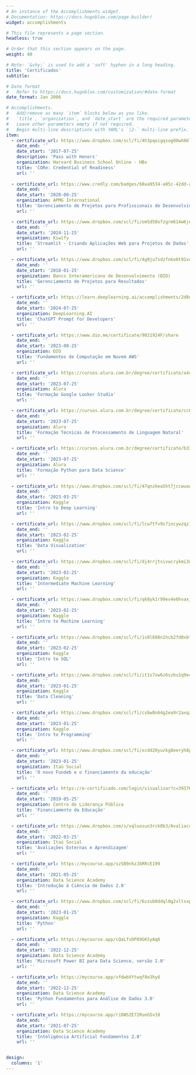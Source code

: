 ```yaml
---
# An instance of the Accomplishments widget.
# Documentation: https://docs.hugoblox.com/page-builder/
widget: accomplishments

# This file represents a page section.
headless: true

# Order that this section appears on the page.
weight: 40

# Note: `&shy;` is used to add a 'soft' hyphen in a long heading.
title: 'Certificados'
subtitle:

# Date format
#   Refer to https://docs.hugoblox.com/customization/#date-format
date_format: Jan 2006

# Accomplishments.
#   Add/remove as many `item` blocks below as you like.
#   `title`, `organization`, and `date_start` are the required parameters.
#   Leave other parameters empty if not required.
#   Begin multi-line descriptions with YAML's `|2-` multi-line prefix.
item:
  - certificate_url: https://www.dropbox.com/scl/fi/4h3pqoigqsog00wh86l2p/Certificate_HBX-CORe.jpg?rlkey=ouui7evsraxh9dak9c7rmjat6&st=jlg531yh&dl=0
    date_end: ''
    date_start: '2017-07-25'
    description: 'Pass with Honors'
    organization: Harvard Business School Online - HBx
    title: 'CORe: Credential of Readiness'
    url: ''
  
  - certificate_url: https://www.credly.com/badges/60aa9534-a05c-42dd-abe8-3ee51e395597/linked_in_profile
    date_end: ''
    date_start: '2020-08-25'
    organization: APMG International
    title: 'Gerenciamento de Projetos para Profissionais de Desenvolvimento - Level 1 (PMD Pro)'
    url: ''

  - certificate_url: https://www.dropbox.com/scl/fi/om5d58ofzgrm614w6jeq6/Certificado-streamlit-para-projetos.pdf?rlkey=wjnnzjl6e0ul5so4jy5bp6vny&st=e0ran0vy&dl=0
    date_end: ''
    date_start: '2024-11-25'
    organization: Kiwify
    title: 'Streamlit - Criando Aplicações Web para Projetos de Dados'
    url: ''

  - certificate_url: https://www.dropbox.com/scl/fi/4g0ju7sdzfnko6t91xcin/Certificados-PM4R_Certificado-WORKSHOP-PM4R.pdf?rlkey=32vr7e40icbz84m2budcu00td&e=1&dl=0
    date_end: ''
    date_start: '2018-01-25'
    organization: Banco Interamericano de Desenvolvimento (BID)
    title: 'Gerenciamento de Projetos para Resultados'
    url: ''

  - certificate_url: https://learn.deeplearning.ai/accomplishments/2d0d3a29-febf-4667-bbbc-7fe2c86c594e?usp=sharing
    date_end: ''
    date_start: '2024-07-25'
    organization: DeepLearning.AI
    title: 'ChatGPT Prompt for Developers'
    url: ''

  - certificate_url: https://www.dio.me/certificate/9021924F/share
    date_end: ''
    date_start: '2023-08-25'
    organization: DIO
    title: 'Fundamentos de Computação em Nuvem AWS'
    url: ''

  - certificate_url: https://cursos.alura.com.br/degree/certificate/a4ca3634-6da8-4654-a694-ed02c6c9e123
    date_end: ''
    date_start: '2023-07-25'
    organization: Alura
    title: 'Formação Google Looker Studio'
    url: ''

  - certificate_url: https://cursos.alura.com.br/degree/certificate/cc667005-03a1-448a-b879-915ce2c829dc
    date_end: ''
    date_start: '2023-07-25'
    organization: Alura
    title: 'Formação Técnicas de Processamento de Linguagem Natural'
    url: ''

  - certificate_url: https://cursos.alura.com.br/degree/certificate/b334edf7-98f0-4f57-85fe-de44da0351ea
    date_end: ''
    date_start: '2023-07-25'
    organization: Alura
    title: 'Formação Python para Data Science'
    url: ''

  - certificate_url: https://www.dropbox.com/scl/fi/47qnzkea5ht7jccwuowl9/Hugo-Bovareto-de-Oliveira-Horsth-Intro-to-Deep-Learning.png?rlkey=5zmzc9h2u819fzaxgqjhgfi5u&e=1&dl=0
    date_end: ''
    date_start: '2023-03-25'
    organization: Kaggle
    title: 'Intro to Deep Learning'
    url: ''

  - certificate_url: https://www.dropbox.com/scl/fi/lcw7tfv9s7incywzqz1dp/Hugo-Bovareto-de-Oliveira-Horsth-Data-Visualization.png?rlkey=bum0k211v7c2v1a8kzvofr4go&e=1&dl=0
    date_end: ''
    date_start: '2023-02-25'
    organization: Kaggle
    title: 'Data Visualization'
    url: ''

  - certificate_url: https://www.dropbox.com/scl/fi/dj4rrjtsivwcrykmi3wt8/Hugo-Bovareto-de-Oliveira-Horsth-Intermediate-Machine-Learning.png?rlkey=abepr132cmszxy2sh49re2tx1&e=1&dl=0
    date_end: ''
    date_start: '2023-02-25'
    organization: Kaggle
    title: 'Intermediate Machine Learning'
    url: ''

  - certificate_url: https://www.dropbox.com/scl/fi/qk8yk1r99ev4e6hvaxj1d/Hugo-Bovareto-de-Oliveira-Horsth-Intro-to-Machine-Learning.png?rlkey=6my798ych0ae9f25j599tbfip&e=1&dl=0
    date_end: ''
    date_start: '2023-02-25'
    organization: Kaggle
    title: 'Intro to Machine Learning'
    url: ''

  - certificate_url: https://www.dropbox.com/scl/fi/1s0l698n1hcb2fd0xbtx5/Hugo-Bovareto-de-Oliveira-Horsth-Intro-to-SQL.png?rlkey=aciyzzg6j9lycfjjlodtavz6u&e=1&dl=0
    date_end: ''
    date_start: '2023-02-25'
    organization: Kaggle
    title: 'Intro to SQL'
    url: ''

  - certificate_url: https://www.dropbox.com/scl/fi/it1s7xw6z6szbu1q9e4u2/Hugo-Bovareto-de-Oliveira-Horsth-Data-Cleaning.png?rlkey=ec18cnzlb7saoqzns8lnywsgj&e=1&dl=0
    date_end: ''
    date_start: '2023-01-25'
    organization: Kaggle
    title: 'Data Cleaning'
    url: ''

  - certificate_url: https://www.dropbox.com/scl/fi/csbw8n64g2ea9r2axqzxo/Hugo-Bovareto-de-Oliveira-Horsth-Intro-to-Programming.png?rlkey=4ufat86opgtl77vk0v14x2yz0&e=1&dl=0
    date_end: ''
    date_start: '2023-01-25'
    organization: Kaggle
    title: 'Intro to Programming'
    url: ''

  - certificate_url: https://www.dropbox.com/scl/fi/xcdd20yuzkg8eeryh8pmh/Certificado_O_Novo_Fundeb_e_o_financiamento_da_educacao.pdf?rlkey=7ljvb476kyoqaeminpea1mvee&e=1&dl=0
    date_end: ''
    date_start: '2023-01-25'
    organization: Itaú Social
    title: 'O novo Fundeb e o financiamento da educação'
    url: ''

  - certificate_url: https://e-certificado.com/login/visualizar?c=393761AA98A009D2854300
    date_end: ''
    date_start: '2019-05-25'
    organization: Centro de Liderança Pública
    title: 'Financiamento da Educação'
    url: ''

  - certificate_url: https://www.dropbox.com/s/vqluosun3rck0b3/Avaliacoes%20Externas%20e%20Aprendizagem%20-%20Hugo%20B%20O%20Horsth_Itau_Social_certificate.pdf?dl=0
    date_end: ''
    date_start: '2022-03-25'
    organization: Itaú Social
    title: 'Avaliações Externas e Aprendizagem'
    url: ''

  - certificate_url: https://mycourse.app/szSB9nhzJbRRcE199
    date_end: ''
    date_start: '2021-05-25'
    organization: Data Science Academy
    title: 'Introdução à Ciência de Dados 2.0'
    url: ''

  - certificate_url: https://www.dropbox.com/scl/fi/6vzub0ddql0g2vltsxpoz/Hugo-Bovareto-de-Oliveira-Horsth-Python.png?rlkey=7ouab1qclldxef21qboee0wp9&e=1&dl=0
    date_end: ''
    date_start: '2023-01-25'
    organization: Kaggle
    title: 'Python'
    url: ''

  - certificate_url: https://mycourse.app/cQaLfvDP89GKSyAq6
    date_end: ''
    date_start: '2022-12-25'
    organization: Data Science Academy
    title: 'Microsoft Power BI para Data Science, versão 2.0'
    url: ''

  - certificate_url: https://mycourse.app/vfdwbXYtwqf8e3hy6
    date_end: ''
    date_start: '2022-12-25'
    organization: Data Science Academy
    title: 'Python Fundamentos para Análise de Dados 3.0'
    url: ''

  - certificate_url: https://mycourse.app/riDWSZE72RueG5v18
    date_end: ''
    date_start: '2021-07-25'
    organization: Data Science Academy
    title: 'Inteligência Artificial Fundamentos 2.0'
    url: ''


design:
  columns: '1'
---
```

